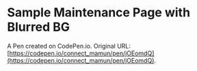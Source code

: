 # Sample Maintenance Page with Blurred BG

A Pen created on CodePen.io. Original URL: [https://codepen.io/connect_mamun/pen/jOEomdQ](https://codepen.io/connect_mamun/pen/jOEomdQ).

